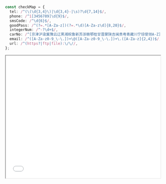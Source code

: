 ```ts
const checkMap = {
  tel: /^(\(\d{3,4}\)|\d{3,4}-|\s)?\d{7,14}$/,
  phone: /^1[3456789]\d{9}$/,
  smsCode: /^\d{6}$/,
  goodPass: /^(?=.*[A-Za-z])(?=.*\d)[A-Za-z\d]{8,20}$/,
  integerNum: /^-?\d+$/,
  carNo: /^[京津沪渝冀豫云辽黑湘皖鲁新苏浙赣鄂桂甘晋蒙陕吉闽贵粤青藏川宁琼使领A-Z]{1}[A-Z]{1}[A-Z0-9]{4}[A-Z0-9挂学警港澳]{1}$/,
  email: /^([A-Za-z0-9_\-\.])+\@([A-Za-z0-9_\-\.])+\.([A-Za-z]{2,4})$/,
  url: /^(https?|ftp|file):\/\//,
};
```

<iframe src="./javascript/common_form_validation_demo.html" width="100%" height="400"></iframe>
